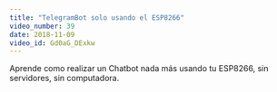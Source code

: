 ```yaml
---
title: "TelegramBot solo usando el ESP8266"
video_number: 39
date: 2018-11-09
video_id: Gd0aG_DExkw
---
```

Aprende como realizar un Chatbot nada más usando tu ESP8266, sin servidores, sin computadora.
